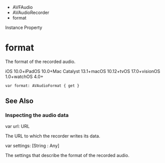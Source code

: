 

- AVFAudio
- AVAudioRecorder
-  format 

Instance Property

# format

The format of the recorded audio.

iOS 10.0+iPadOS 10.0+Mac Catalyst 13.1+macOS 10.12+tvOS 17.0+visionOS 1.0+watchOS 4.0+

``` source
var format: AVAudioFormat { get }
```

## See Also

### Inspecting the audio data

var url: URL

The URL to which the recorder writes its data.

var settings: [String : Any]

The settings that describe the format of the recorded audio.

